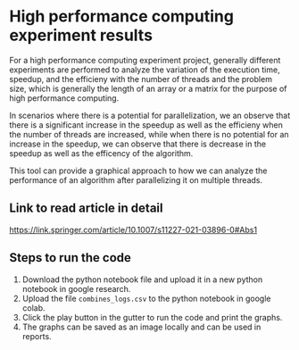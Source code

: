 # High performance computing experiment results

For a high performance computing experiment project, generally different experiments are performed to analyze the variation of the execution time, speedup, and the efficieny with the number of threads and the problem size, which is generally the length of an array or a matrix for the purpose of high performance computing. 

In scenarios where there is a potential for parallelization, we an observe that there is a significant increase in the speedup as well as the efficieny when the number of threads are increased, while when there is no potential for an increase in the speedup, we can observe that there is decrease in the speedup as well as the efficency of the algorithm.

This tool can provide a graphical approach to how we can analyze the performance of an algorithm after parallelizing it on multiple threads.

## Link to read article in detail

https://link.springer.com/article/10.1007/s11227-021-03896-0#Abs1

## Steps to run the code

1. Download the python notebook file and upload it in a new python notebook in google research.
2. Upload the file `combines_logs.csv` to the python notebook in google colab.
3. Click the play button in the gutter to run the code and print the graphs.
4. The graphs can be saved as an image locally and can be used in reports.
